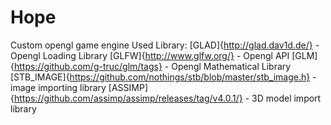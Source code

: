 # Hope
Custom opengl game engine
Used Library:
[GLAD]{http://glad.dav1d.de/}      - Opengl Loading Library
[GLFW]{http://www.glfw.org/}      - Opengl API
[GLM]{https://github.com/g-truc/glm/tags}       - Opengl Mathematical Library
[STB_IMAGE]{https://github.com/nothings/stb/blob/master/stb_image.h} - image importing library
[ASSIMP]{https://github.com/assimp/assimp/releases/tag/v4.0.1/}    - 3D model import library
